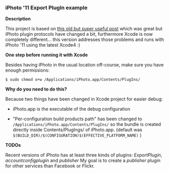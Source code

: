 ### iPhoto '11 Export PlugIn example

**Description**

This project is based on [this old but super useful post](http://cuboidal.org/iphoto-export-plugin/) which was great but iPhoto plugin protocols have changed a bit, furthermore Xcode is now completely different… this version addresses those problems and runs with iPhoto '11 using the latest Xcode4 :)

**One step before running it with Xcode**

Besides having iPhoto in the usual location off-course, make sure you have enough permissions:

    $ sudo chmod o+w /Applications/iPhoto.app/Contents/PlugIns/

**Why do you need to do this?**

Because two things have been changed in Xcode project for easier debug:

- iPhoto.app is the executable of the debug configuration

- "Per-configuration build products path" has been changed to `/Applications/iPhoto.app/Contents/PlugIns/` so the bundle is created directly inside Contents/PlugIngs/ of iPhoto.app. (default was `$(BUILD_DIR)/$(CONFIGURATION)$(EFFECTIVE_PLATFORM_NAME)` )

**TODOs**

Recent versions of iPhoto has at least three kinds of plugins: *ExportPlugin*, *accountconfigplugin* and *publisher*
My goal is to create a *publisher* plugin for other services than Facebook or Flickr.
